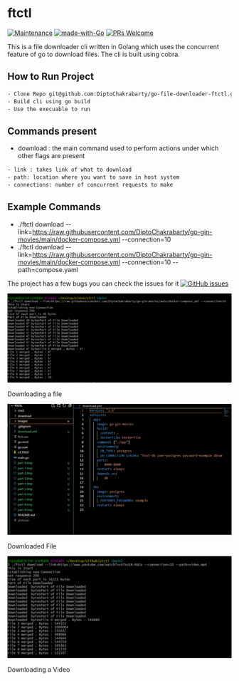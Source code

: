 # ftctl
[![Maintenance](https://img.shields.io/badge/Maintained%3F-yes-green.svg)](https://GitHub.com/Naereen/StrapDown.js/graphs/commit-activity)
[![made-with-Go](https://img.shields.io/badge/Made%20with-Go-1f425f.svg)](http://golang.org)
[![PRs Welcome](https://img.shields.io/badge/PRs-welcome-brightgreen.svg?style=flat-square)](http://makeapullrequest.com)

This is a file downloader cli written in Golang which uses the concurrent feature of go to download files. The cli is built using cobra.

## How to Run Project
```sh
- Clone Repo git@github.com:DiptoChakrabarty/go-file-downloader-ftctl.git
- Build cli using go build
- Use the execuable to run
```

## Commands present

- download : the main command used to perform actions under which other flags are present

```sh
- link : takes link of what to download
- path: location where you want to save in host system
- connections: number of concurrent requests to make
```

## Example Commands

* ./ftctl download --link=https://raw.githubusercontent.com/DiptoChakrabarty/go-gin-movies/main/docker-compose.yml --connection=10
* ./ftctl download --link=https://raw.githubusercontent.com/DiptoChakrabarty/go-gin-movies/main/docker-compose.yml --connection=10 --path=compose.yaml


The project has a few bugs you can check the issues for it [![GitHub issues](https://img.shields.io/github/issues/Naereen/StrapDown.js.svg)](https://GitHub.com/DiptoChakrabarty/go-file-downloader-ftctl/issues/)

![Download File](https://github.com/DiptoChakrabarty/go-file-downloader-ftctl/blob/main/images/download.PNG?raw=true)

Downloading a file

![Download Result](https://github.com/DiptoChakrabarty/go-file-downloader-ftctl/blob/main/images/download1_result.PNG?raw=true)

Downloaded File

![Download Video](https://github.com/DiptoChakrabarty/go-file-downloader-ftctl/blob/main/images/videodownload.PNG?raw=true)

Downloading a Video
